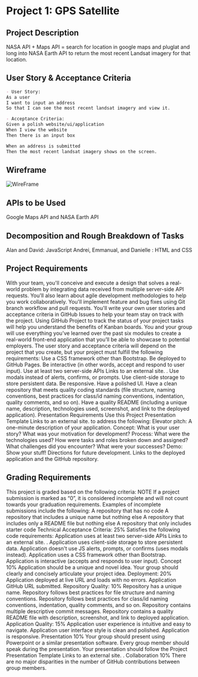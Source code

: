 # Project 1: GPS Satellite

## Project Description

NASA API + Maps API = search for location in google maps and pluglat and long into NASA Earth API to return the most recent Landsat imagery for that location.

## User Story & Acceptance Criteria

```md
- User Story:
As a user
I want to input an address
So that I can see the most recent landsat imagery and view it.

- Acceptance Criteria:
Given a polish website/ui/application
When I view the website
Then there is an input box

When an address is submitted
Then the most recent landsat imagery shows on the screen.
```

## Wireframe
![WireFrame](https://user-images.githubusercontent.com/118854114/213608854-5f7f5dcb-80ae-4676-a90f-a9275e4bedb1.jpg)

## APIs to be Used

Google Maps API and NASA Earth API

## Decomposition and Rough Breakdown of Tasks
Alan and David: JavaScript
Andrei, Emmanual, and Danielle : HTML and CSS

## Project Requirements

With your team, you'll conceive and execute a design that solves a real-world problem by integrating data received from multiple server-side API requests. You'll also learn about agile development methodologies to help you work collaboratively. You'll implement feature and bug fixes using Git branch workflow and pull requests.
You'll write your own user stories and acceptance criteria in GitHub Issues to help your team stay on track with the project. Using GitHub Project to track the status of your project tasks will help you understand the benefits of Kanban boards.
You and your group will use everything you’ve learned over the past six modules to create a real-world front-end application that you’ll be able to showcase to potential employers. The user story and acceptance criteria will depend on the project that you create, but your project must fulfill the following requirements:
Use a CSS framework other than Bootstrap.
Be deployed to GitHub Pages.
Be interactive (in other words, accept and respond to user input).
Use at least two server-side APIs
Links to an external site.
.
Use modals instead of alerts, confirms, or prompts.
Use client-side storage to store persistent data.
Be responsive.
Have a polished UI.
Have a clean repository that meets quality coding standards (file structure, naming conventions, best practices for class/id naming conventions, indentation, quality comments, and so on).
Have a quality README (including a unique name, description, technologies used, screenshot, and link to the deployed application).
Presentation Requirements
Use this Project Presentation Template
Links to an external site.
to address the following:
Elevator pitch: A one-minute description of your application.
Concept: What is your user story? What was your motivation for development?
Process: What were the technologies used? How were tasks and roles broken down and assigned? What challenges did you encounter? What were your successes?
Demo: Show your stuff!
Directions for future development.
Links to the deployed application and the GitHub repository.

## Grading Requirements

This project is graded based on the following criteria:
NOTE
If a project submission is marked as “0”, it is considered incomplete and will not count towards your graduation requirements. Examples of incomplete submissions include the following:
A repository that has no code
A repository that includes a unique name but nothing else
A repository that includes only a README file but nothing else
A repository that only includes starter code
Technical Acceptance Criteria: 25%
Satisfies the following code requirements:
Application uses at least two server-side APIs
Links to an external site.
.
Application uses client-side storage to store persistent data.
Application doesn't use JS alerts, prompts, or confirms (uses modals instead).
Application uses a CSS framework other than Bootstrap.
Application is interactive (accepts and responds to user input).
Concept 10%
Application should be a unique and novel idea.
Your group should clearly and concisely articulate your project idea.
Deployment: 20%
Application deployed at live URL and loads with no errors.
Application GitHub URL submitted.
Repository Quality: 10%
Repository has a unique name.
Repository follows best practices for file structure and naming conventions.
Repository follows best practices for class/id naming conventions, indentation, quality comments, and so on.
Repository contains multiple descriptive commit messages.
Repository contains a quality README file with description, screenshot, and link to deployed application.
Application Quality: 15%
Application user experience is intuitive and easy to navigate.
Application user interface style is clean and polished.
Application is responsive.
Presentation 10%
Your group should present using Powerpoint or a similar presentation software.
Every group member should speak during the presentation.
Your presentation should follow the Project Presentation Template
Links to an external site.
.
Collaboration 10%
There are no major disparities in the number of GitHub contributions between group members.
